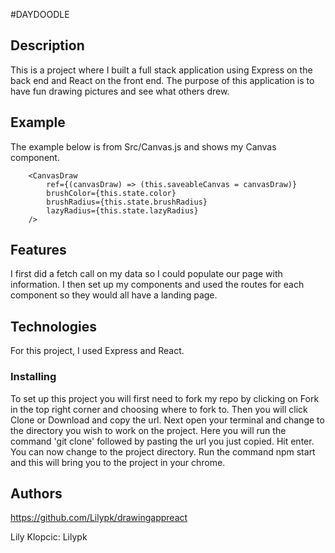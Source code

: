 #DAYDOODLE 

## Description 

This is a project where I built a full stack application using Express on the back end and React on the front end. The purpose of this application is to have fun drawing pictures and see what others drew.

## Example

The example below is from Src/Canvas.js and shows my Canvas component. 

        <CanvasDraw
            ref={(canvasDraw) => (this.saveableCanvas = canvasDraw)}
            brushColor={this.state.color}
            brushRadius={this.state.brushRadius}
            lazyRadius={this.state.lazyRadius}
        />

## Features

I first did a fetch call on my data so I could populate our page with information. I then set up my components and used the routes for each component so they would all have a landing page. 

## Technologies

For this project, I used Express and React. 

### Installing 

To set up this project you will first need to fork my repo by clicking on Fork in the top right corner and choosing where to fork to. Then you will click Clone or Download and copy the url. Next open your terminal and change to the directory you wish to work on the project. Here you will run the command 'git clone' followed by pasting the url you just copied. Hit enter. You can now change to the project directory. Run the command npm start and this will bring you to the project in your chrome. 

## Authors

https://github.com/Lilypk/drawingappreact

Lily Klopcic: Lilypk


